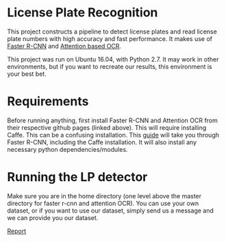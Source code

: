 # License Plate Recognition
This project constructs a pipeline to detect license plates and read license plate numbers with high accuracy and fast performance. It makes use of [Faster R-CNN](https://github.com/rbgirshick/py-faster-rcnn) and [Attention based OCR](https://github.com/da03/Attention-OCR).

This project was run on Ubuntu 16.04, with Python 2.7. It may work in other environments, but if you want to recreate our results, this environment is your best bet.

# Requirements

Before running anything, first install Faster R-CNN and Attention OCR from their respective github pages (linked above). This will require installing Caffe. This can be a confusing installation. This [guide](https://huangying-zhan.github.io/2016/09/22/detection-faster-rcnn.html) will take you through Faster R-CNN, including the Caffe installation. It will also install any necessary python dependencies/modules.

# Running the LP detector

Make sure you are in the home directory (one level above the master directory for faster r-cnn and attention OCR). You can use your own dataset, or if you want to use our dataset, simply send us a message and we can provide you our dataset.

[Report](https://www.dropbox.com/s/sdcbpcqihgrcn1r/report.pdf?dl=0)
